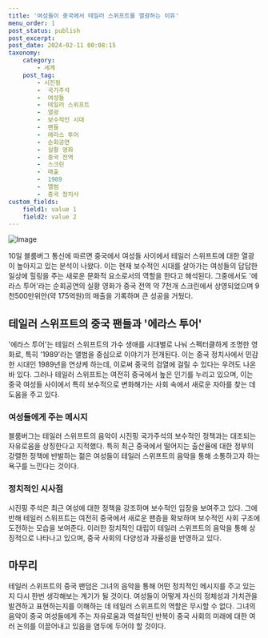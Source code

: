 ```yaml
---
title: '여성들이 중국에서 테일러 스위프트를 열광하는 이유'
menu_order: 1
post_status: publish
post_excerpt: 
post_date: 2024-02-11 00:08:15
taxonomy:
    category:
        - 세계
    post_tag:
        - 시진핑
        -  국가주석
        -  여성들
        -  테일러 스위프트
        -  열광
        -  보수적인 시대
        -  팬들
        -  에라스 투어
        -  순회공연
        -  실황 영화
        -  중국 전역
        -  스크린
        -  매출
        -  1989
        -  앨범
        -  중국 정치사
custom_fields:
    field1: value 1
    field2: value 2
---
```


![Image](https://imgnews.pstatic.net/image/215/2024/02/10/A202402100053_1_20240210202201396.jpg?type=w647)

10일 블룸버그 통신에 따르면 중국에서 여성들 사이에서 테일러 스위프트에 대한 열광이 높아지고 있는 분석이 나왔다. 이는 현재 보수적인 시대를 살아가는 여성들의 답답한 일상에 힐링을 주는 새로운 문화적 요소로서의 역할을 한다고 해석된다. 그중에서도 '에라스 투어'라는 순회공연의 실황 영화가 중국 전역 약 7천개 스크린에서 상영되었으며 9천500만위안(약 175억원)의 매출을 기록하며 큰 성공을 거뒀다.
## 테일러 스위프트의 중국 팬들과 '에라스 투어'
'에라스 투어'는 테일러 스위프트의 가수 생애를 시대별로 나눠 스펙터클하게 조명한 영화로, 특히 '1989'라는 앨범을 중심으로 이야기가 전개된다. 이는 중국 정치사에서 민감한 시대인 1989년을 연상케 하는데, 이로써 중국의 검열에 걸릴 수 있다는 우려도 나온 바 있다. 그러나 테일러 스위프트는 여전히 중국에서 높은 인기를 누리고 있으며, 이는 중국 여성들 사이에서 특히 보수적으로 변화해가는 사회 속에서 새로운 자아를 찾는 데 도움을 주고 있다.
### 여성들에게 주는 메시지
블룸버그는 테일러 스위프트의 음악이 시진핑 국가주석의 보수적인 정책과는 대조되는 자유로움을 상징한다고 지적했다. 특히 최근 중국에서 떨어지는 출산율에 대한 정부의 강렬한 정책에 반발하는 젊은 여성들이 테일러 스위프트의 음악을 통해 소통하고자 하는 욕구를 느낀다는 것이다.
### 정치적인 시사점
시진핑 주석은 최근 여성에 대한 정책을 강조하며 보수적인 입장을 보여주고 있다. 그에 반해 테일러 스위프트는 여전히 중국에서 새로운 팬층을 확보하며 보수적인 사회 구조에 도전하는 모습을 보여준다. 이러한 정치적인 대립이 테일러 스위프트의 음악을 통해 상징적으로 나타나고 있으며, 중국 사회의 다양성과 자율성을 반영하고 있다.
## 마무리
테일러 스위프트의 중국 팬덤은 그녀의 음악을 통해 어떤 정치적인 메시지를 주고 있는지 다시 한번 생각해보는 계기가 될 것이다. 여성들이 어떻게 자신의 정체성과 가치관을 발견하고 표현하는지를 이해하는 데 테일러 스위프트의 역할은 무시할 수 없다. 그녀의 음악이 중국 여성들에게 주는 자유로움과 역설적인 반복이 중국 사회의 미래에 대한 여러 논의를 이끌어내고 있음을 염두에 두어야 할 것이다.
